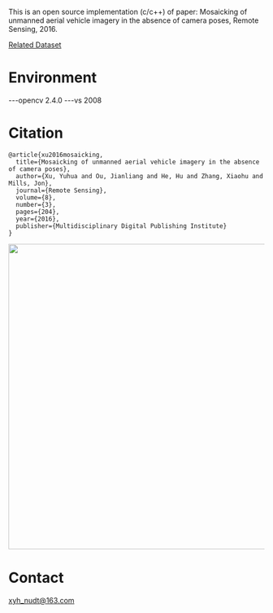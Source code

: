 This is an open source implementation (c/c++) of paper: 
Mosaicking of unmanned aerial vehicle imagery in the absence of camera poses, Remote Sensing, 2016. 

[Related Dataset](https://github.com/YuhuaXu/UAV-image-mosaicing-dataset)

# Environment
---opencv 2.4.0
---vs 2008

# Citation
```
@article{xu2016mosaicking,
  title={Mosaicking of unmanned aerial vehicle imagery in the absence of camera poses},
  author={Xu, Yuhua and Ou, Jianliang and He, Hu and Zhang, Xiaohu and Mills, Jon},
  journal={Remote Sensing},
  volume={8},
  number={3},
  pages={204},
  year={2016},
  publisher={Multidisciplinary Digital Publishing Institute}
}
```
<img width="600" src="https://github.com/YuhuaXu/UAV-image-mosaicing-dataset/tree/master/Fig/mosaic_res.png"/></div>

# Contact
xyh_nudt@163.com

